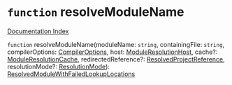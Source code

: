 # `function` resolveModuleName

[Documentation Index](../README.md)

`function` resolveModuleName(moduleName: `string`, containingFile: `string`, compilerOptions: [CompilerOptions](../private.interface.CompilerOptions/README.md), host: [ModuleResolutionHost](../private.interface.ModuleResolutionHost/README.md), cache?: [ModuleResolutionCache](../private.interface.ModuleResolutionCache/README.md), redirectedReference?: [ResolvedProjectReference](../private.interface.ResolvedProjectReference/README.md), resolutionMode?: [ResolutionMode](../private.type.ResolutionMode/README.md)): [ResolvedModuleWithFailedLookupLocations](../private.interface.ResolvedModuleWithFailedLookupLocations/README.md)